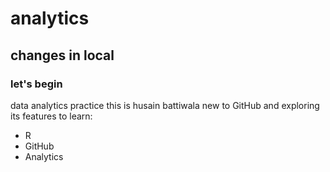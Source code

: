 # analytics
## changes in local
### let's begin
data analytics practice
this is husain battiwala
new to GitHub and exploring its features
to learn:
* R
* GitHub
* Analytics

